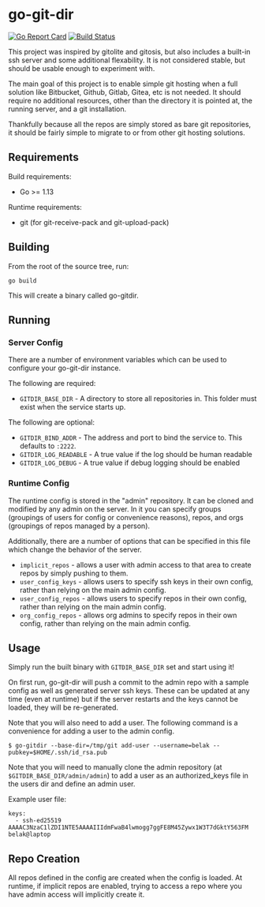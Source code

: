 # go-git-dir

[![Go Report Card](https://goreportcard.com/badge/github.com/belak/go-gitdir)](https://goreportcard.com/report/github.com/belak/go-gitdir) [![Build Status](https://travis-ci.org/belak/go-gitdir.svg?branch=master)](https://travis-ci.org/belak/go-gitdir)

This project was inspired by gitolite and gitosis, but also includes a built-in
ssh server and some additional flexability. It is not considered stable, but
should be usable enough to experiment with.

The main goal of this project is to enable simple git hosting when a full
solution like Bitbucket, Github, Gitlab, Gitea, etc is not needed. It should
require no additional resources, other than the directory it is pointed at, the
running server, and a git installation.

Thankfully because all the repos are simply stored as bare git repositories, it
should be fairly simple to migrate to or from other git hosting solutions.

## Requirements

Build requirements:

- Go >= 1.13

Runtime requirements:

- git (for git-receive-pack and git-upload-pack)

## Building

From the root of the source tree, run:

```
go build
```

This will create a binary called go-gitdir.

## Running

### Server Config

There are a number of environment variables which can be used to configure your
go-git-dir instance.

The following are required:

- `GITDIR_BASE_DIR` - A directory to store all repositories in. This folder must
  exist when the service starts up.

The following are optional:

- `GITDIR_BIND_ADDR` - The address and port to bind the service to. This
  defaults to `:2222`.
- `GITDIR_LOG_READABLE` - A true value if the log should be human readable
- `GITDIR_LOG_DEBUG` - A true value if debug logging should be enabled

### Runtime Config

The runtime config is stored in the "admin" repository. It can be cloned and
modified by any admin on the server. In it you can specify groups (groupings of
users for config or convenience reasons), repos, and orgs (groupings of repos
managed by a person).

Additionally, there are a number of options that can be specified in this file
which change the behavior of the server.

- `implicit_repos` - allows a user with admin access to that area to create
  repos by simply pushing to them.
- `user_config_keys` - allows users to specify ssh keys in their own config,
  rather than relying on the main admin config.
- `user_config_repos` - allows users to specify repos in their own config,
  rather than relying on the main admin config.
- `org_config_repos` - allows org admins to specify repos in their own config,
  rather than relying on the main admin config.

## Usage

Simply run the built binary with `GITDIR_BASE_DIR` set and start using it!

On first run, go-git-dir will push a commit to the admin repo with a sample
config as well as generated server ssh keys. These can be updated at any time
(even at runtime) but if the server restarts and the keys cannot be loaded, they
will be re-generated.

Note that you will also need to add a user. The following command is a
convenience for adding a user to the admin config.

```
$ go-gitdir --base-dir=/tmp/git add-user --username=belak --pubkey=$HOME/.ssh/id_rsa.pub
```

Note that you will need to manually clone the admin repository (at
`$GITDIR_BASE_DIR/admin/admin`) to add a user as an authorized_keys file in the
users dir and define an admin user.

Example user file:

```
keys:
  - ssh-ed25519 AAAAC3NzaC1lZDI1NTE5AAAAIIIdmFwaB4lwmogg7ggFE8M45Zywx1W3T7dGktY563FM belak@laptop
```

## Repo Creation

All repos defined in the config are created when the config is loaded. At
runtime, if implicit repos are enabled, trying to access a repo where you have
admin access will implicitly create it.
